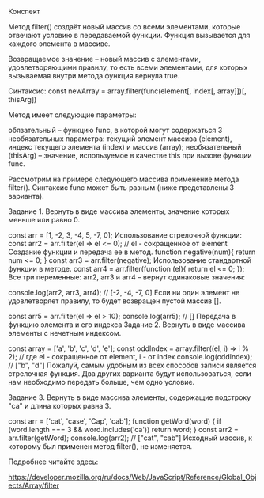 Конспект

Метод filter() создаёт новый массив со всеми элементами, которые отвечают условию в передаваемой функции. Функция вызывается для каждого элемента в массиве.

Возвращаемое значение – новый массив с элементами, удовлетворяющими правилу, то есть всеми элементами, для которых вызываемая внутри метода функция вернула true.

Синтаксис: const newArray = array.filter(func(element[, index[, array]])[, thisArg])

Метод имеет следующие параметры:

обязательный – функцию func, в которой могут содержаться 3 необязательных параметра: текущий элемент массива (element), индекс текущего элемента (index) и массив (array);
необязательный (thisArg) – значение, используемое в качестве this при вызове функции func.

Рассмотрим на примере следующего массива применение метода filter(). Синтаксис func может быть разным (ниже представлены 3 варианта).

Задание 1. Вернуть в виде массива элементы, значение которых меньше или равно 0.

const arr = [1, -2, 3, -4, 5, -7, 0];
Использование стрелочной функции:
const arr2 = arr.filter(el => el <= 0);  // el - сокращенное от element
Создание функции и передача ее в метод.
function negative(num){ 
  return num <= 0;
}
const arr3 = arr.filter(negative); 
Использование стандартной функции в методе.
const arr4 = arr.filter(function (el){ 
  return el <= 0;
});
Все три переменные: arr2, arr3 и arr4 – вернут одинаковые значения:

console.log(arr2, arr3, arr4); // [-2, -4, -7, 0] 
Если ни один элемент не удовлетворяет правилу, то будет возвращен пустой массив [].

const arr5 = arr.filter(el => el > 10);
console.log(arr5); // [] 
Передача в функцию элемента и его индекса
Задание 2. Вернуть в виде массива элементы с нечетным индексом.

const array = ['a', 'b', 'c', 'd', 'e'];
const oddIndex = array.filter((el, i) => i % 2); // где el - сокращенное от element, i - от index
console.log(oddIndex); // ["b", "d"]
Пожалуй, самым удобным из всех способов записи является стрелочная функция. Два других варианта будут использоваться, если нам необходимо передать больше, чем одно условие.

Задание 3. Вернуть в виде массива элементы, содержащие подстроку "ca" и длина которых равна 3.

const arr = ['cat', 'case', 'Cap', 'cab'];
function getWord(word) {
  if (word.length === 3 && word.includes('ca')) return word;
}
const arr2 = arr.filter(getWord);
console.log(arr2); // ["cat", "cab"]
Исходный массив, к которому был применен метод filter(), не изменяется.

Подробнее читайте здесь:

https://developer.mozilla.org/ru/docs/Web/JavaScript/Reference/Global_Objects/Array/filter
